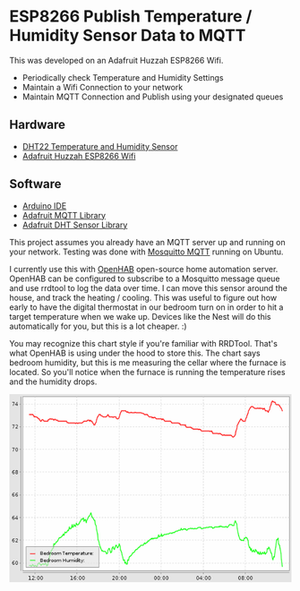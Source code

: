 # ESP8266 Publish Temperature / Humidity Sensor Data to MQTT

This was developed on an Adafruit Huzzah ESP8266 Wifi.

  - Periodically check Temperature and Humidity Settings
  - Maintain a Wifi Connection to your network
  - Maintain MQTT Connection and Publish using your designated queues

## Hardware

  - [DHT22 Temperature and Humidity Sensor](https://www.adafruit.com/products/385)
  - [Adafruit Huzzah ESP8266 Wifi](https://www.adafruit.com/products/2821)

## Software

  - [Arduino IDE](https://www.arduino.cc/en/main/software)
  - [Adafruit MQTT Library](https://github.com/adafruit/Adafruit_MQTT_Library)
  - [Adafruit DHT Sensor Library](https://github.com/adafruit/DHT-sensor-library)
  
This project assumes you already have an MQTT server up and running on your network. Testing was done with [Mosquitto MQTT](https://mosquitto.org/) running on Ubuntu. 

I currently use this with [OpenHAB](https://www.openhab.org/) open-source home automation server. OpenHAB can be configured to subscribe to a Mosquitto message queue and use rrdtool to log the data over time. I can move this sensor around the house, and track the heating / cooling. This was useful to figure out how early to have the digital thermostat in our bedroom turn on in order to hit a target temperature when we wake up. Devices like the Nest will do this automatically for you, but this is a lot cheaper. :)

You may recognize this chart style if you're familiar with RRDTool. That's what OpenHAB is using under the hood to store this. The chart says bedroom humidity, but this is me measuring the cellar where the furnace is located. So you'll notice when the furnace is running the temperature rises and the humidity drops.

![OpenHAB Chart](chart.png?raw=true "Title")
